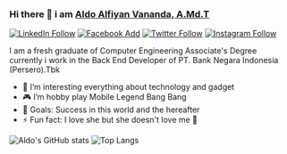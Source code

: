 ### Hi there 👋 i am <a href="https://aldoalfiyanv.github.io/">Aldo Alfiyan Vananda, A.Md.T</a> 
[![LinkedIn Follow](https://img.shields.io/badge/LinkedIn-0077B5?style=for-the-badge&logo=linkedin&logoColor=white)](https://www.linkedin.com/in/aldoalfiyanv/)
[![Facebook Add](https://img.shields.io/badge/Facebook-1877F2?style=for-the-badge&logo=facebook&logoColor=white)](https://web.facebook.com/aldoalfiyanv/)
[![Twitter Follow](https://img.shields.io/badge/Twitter-1DA1F2?style=for-the-badge&logo=twitter&logoColor=white)](https://twitter.com/intent/follow?original_referer=https%3A%2F%2Fgithub.com%2Faldoalfiyanv&screen_name=aldoalfiyanv)
[![Instagram Follow](https://img.shields.io/badge/Instagram-E4405F?style=for-the-badge&logo=instagram&logoColor=white)](https://www.instagram.com/aldoalfiyanv/?hl=id)

I am a fresh graduate of Computer Engineering Associate's Degree currently i work in the Back End Developer of PT. Bank Negara Indonesia (Persero).Tbk
- 🤖 I’m interesting everything about technology and gadget 
- 🎮 I’m hobby play Mobile Legend Bang Bang
- 🥅 Goals: Success in this world and the hereafter
- ⚡ Fun fact: I love she but she doesn't love me 🤣

![Aldo's GitHub stats](https://github-readme-stats.vercel.app/api?username=aldoalfiyanv&count_private=true&show_icons=true&theme=blue-green&hide_border=true)
![Top Langs](https://github-readme-stats.vercel.app/api/top-langs/?username=aldoalfiyanv&langs_count=8&layout=compact&theme=blue-green&hide_border=true)

<!--
**aldoalfiyanv/aldoalfiyanv** is a ✨ _special_ ✨ repository because its `README.md` (this file) appears on your GitHub profile.

Here are some ideas to get you started:

- 🔭 I’m currently working on ...
- 🌱 I’m currently learning ...
- 👯 I’m looking to collaborate on ...
- 🤔 I’m looking for help with ...
- 💬 Ask me about ...
- 📫 How to reach me: ...
- 😄 Pronouns: ...
- ⚡ Fun fact: ...
-->
